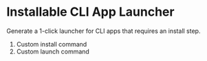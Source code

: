 # Installable CLI App Launcher

Generate a 1-click launcher for CLI apps that requires an install step.

1. Custom install command
2. Custom launch command
